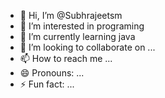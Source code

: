 - 👋 Hi, I’m @Subhrajeetsm
- 👀 I’m interested in programing 
- 🌱 I’m currently learning java
- 💞️ I’m looking to collaborate on ...
- 📫 How to reach me ...
- 😄 Pronouns: ...
- ⚡ Fun fact: ...

<!---
Subhrajeetsm/Subhrajeetsm is a ✨ special ✨ repository because its `README.md` (this file) appears on your GitHub profile.
You can click the Preview link to take a look at your changes.
--->
